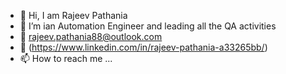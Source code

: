 - 👋 Hi, I am Rajeev Pathania
- 👀 I’m ian Automation Engineer and leading all the QA activities 
- 🌱 rajeev.pathania88@outlook.com
- 💞️ (https://www.linkedin.com/in/rajeev-pathania-a33265bb/)
- 📫 How to reach me ...

<!---
rajeev213149/rajeev213149 is a ✨ special ✨ repository because its `README.md` (this file) appears on your GitHub profile.
You can click the Preview link to take a look at your changes.
--->
